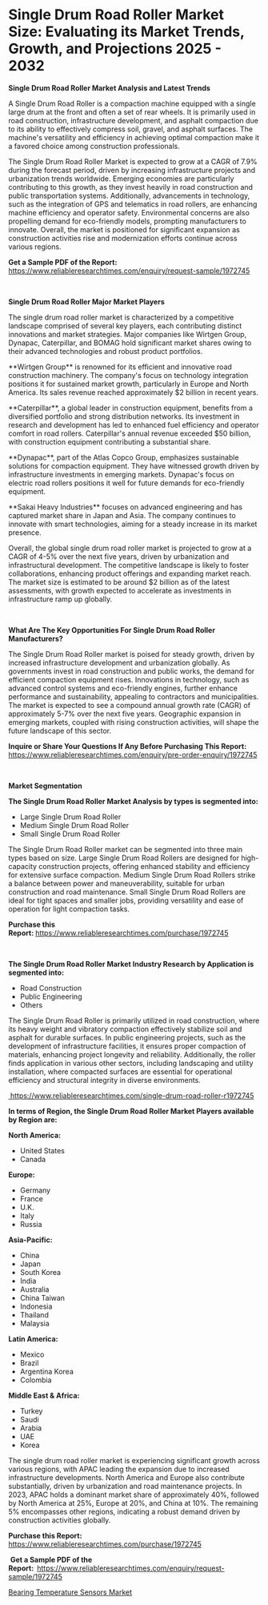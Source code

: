 <p><h1>Single Drum Road Roller Market Size: Evaluating its Market Trends, Growth, and Projections 2025 - 2032</h1></p><p><strong>Single Drum Road Roller Market Analysis and Latest Trends</strong></p>
<p><p>A Single Drum Road Roller is a compaction machine equipped with a single large drum at the front and often a set of rear wheels. It is primarily used in road construction, infrastructure development, and asphalt compaction due to its ability to effectively compress soil, gravel, and asphalt surfaces. The machine's versatility and efficiency in achieving optimal compaction make it a favored choice among construction professionals.</p><p>The Single Drum Road Roller Market is expected to grow at a CAGR of 7.9% during the forecast period, driven by increasing infrastructure projects and urbanization trends worldwide. Emerging economies are particularly contributing to this growth, as they invest heavily in road construction and public transportation systems. Additionally, advancements in technology, such as the integration of GPS and telematics in road rollers, are enhancing machine efficiency and operator safety. Environmental concerns are also propelling demand for eco-friendly models, prompting manufacturers to innovate. Overall, the market is positioned for significant expansion as construction activities rise and modernization efforts continue across various regions.</p></p>
<p><strong>Get a Sample PDF of the Report:&nbsp;</strong> <a href="https://www.reliableresearchtimes.com/enquiry/request-sample/1972745?utm_campaign=2720&utm_medium=2&utm_source=Github&utm_content=ia&utm_term=10042025&utm_id=single-drum-road-roller">https://www.reliableresearchtimes.com/enquiry/request-sample/1972745</a></p>
<p>&nbsp;</p>
<p><strong>Single Drum Road Roller Major Market Players</strong></p>
<p><p>The single drum road roller market is characterized by a competitive landscape comprised of several key players, each contributing distinct innovations and market strategies. Major companies like Wirtgen Group, Dynapac, Caterpillar, and BOMAG hold significant market shares owing to their advanced technologies and robust product portfolios.</p><p>**Wirtgen Group** is renowned for its efficient and innovative road construction machinery. The company's focus on technology integration positions it for sustained market growth, particularly in Europe and North America. Its sales revenue reached approximately $2 billion in recent years.</p><p>**Caterpillar**, a global leader in construction equipment, benefits from a diversified portfolio and strong distribution networks. Its investment in research and development has led to enhanced fuel efficiency and operator comfort in road rollers. Caterpillar's annual revenue exceeded $50 billion, with construction equipment contributing a substantial share.</p><p>**Dynapac**, part of the Atlas Copco Group, emphasizes sustainable solutions for compaction equipment. They have witnessed growth driven by infrastructure investments in emerging markets. Dynapac's focus on electric road rollers positions it well for future demands for eco-friendly equipment.</p><p>**Sakai Heavy Industries** focuses on advanced engineering and has captured market share in Japan and Asia. The company continues to innovate with smart technologies, aiming for a steady increase in its market presence.</p><p>Overall, the global single drum road roller market is projected to grow at a CAGR of 4-5% over the next five years, driven by urbanization and infrastructural development. The competitive landscape is likely to foster collaborations, enhancing product offerings and expanding market reach. The market size is estimated to be around $2 billion as of the latest assessments, with growth expected to accelerate as investments in infrastructure ramp up globally.</p></p>
<p>&nbsp;</p>
<p><strong>What Are The Key Opportunities For Single Drum Road Roller Manufacturers?</strong></p>
<p><p>The Single Drum Road Roller market is poised for steady growth, driven by increased infrastructure development and urbanization globally. As governments invest in road construction and public works, the demand for efficient compaction equipment rises. Innovations in technology, such as advanced control systems and eco-friendly engines, further enhance performance and sustainability, appealing to contractors and municipalities. The market is expected to see a compound annual growth rate (CAGR) of approximately 5-7% over the next five years. Geographic expansion in emerging markets, coupled with rising construction activities, will shape the future landscape of this sector.</p></p>
<p><strong>Inquire or Share Your Questions If Any Before Purchasing This Report:</strong> <a href="https://www.reliableresearchtimes.com/enquiry/pre-order-enquiry/1972745?utm_campaign=2720&utm_medium=2&utm_source=Github&utm_content=ia&utm_term=10042025&utm_id=single-drum-road-roller">https://www.reliableresearchtimes.com/enquiry/pre-order-enquiry/1972745</a></p>
<p>&nbsp;</p>
<p><strong>Market Segmentation</strong></p>
<p><strong>The Single Drum Road Roller Market Analysis by types is segmented into:</strong></p>
<p><ul><li>Large Single Drum Road Roller</li><li>Medium Single Drum Road Roller</li><li>Small Single Drum Road Roller</li></ul></p>
<p><p>The Single Drum Road Roller market can be segmented into three main types based on size. Large Single Drum Road Rollers are designed for high-capacity construction projects, offering enhanced stability and efficiency for extensive surface compaction. Medium Single Drum Road Rollers strike a balance between power and maneuverability, suitable for urban construction and road maintenance. Small Single Drum Road Rollers are ideal for tight spaces and smaller jobs, providing versatility and ease of operation for light compaction tasks.</p></p>
<p><strong>Purchase this Report:&nbsp;</strong><a href="https://www.reliableresearchtimes.com/purchase/1972745?utm_campaign=2720&utm_medium=2&utm_source=Github&utm_content=ia&utm_term=10042025&utm_id=single-drum-road-roller">https://www.reliableresearchtimes.com/purchase/1972745</a></p>
<p>&nbsp;</p>
<p><strong>The Single Drum Road Roller Market Industry Research by Application is segmented into:</strong></p>
<p><ul><li>Road Construction</li><li>Public Engineering</li><li>Others</li></ul></p>
<p><p>The Single Drum Road Roller is primarily utilized in road construction, where its heavy weight and vibratory compaction effectively stabilize soil and asphalt for durable surfaces. In public engineering projects, such as the development of infrastructure facilities, it ensures proper compaction of materials, enhancing project longevity and reliability. Additionally, the roller finds application in various other sectors, including landscaping and utility installation, where compacted surfaces are essential for operational efficiency and structural integrity in diverse environments.</p></p>
<p><a href="https://www.reliableresearchtimes.com/single-drum-road-roller-r1972745?utm_campaign=2720&utm_medium=2&utm_source=Github&utm_content=ia&utm_term=10042025&utm_id=single-drum-road-roller">&nbsp;https://www.reliableresearchtimes.com/single-drum-road-roller-r1972745</a></p>
<p><strong>In terms of Region, the Single Drum Road Roller Market Players available by Region are:</strong></p>
<p>
    <p> <strong> North America: </strong>
        <ul>
            <li>United States</li>
            <li>Canada</li>
        </ul>
        </p> 
    <p> <strong> Europe: </strong>
        <ul>
            <li>Germany</li>
            <li>France</li>
            <li>U.K.</li>
            <li>Italy</li>
            <li>Russia</li>
        </ul>
        </p> 
    <p> <strong> Asia-Pacific: </strong>
        <ul>
            <li>China</li>
            <li>Japan</li>
            <li>South Korea</li>
            <li>India</li>
            <li>Australia</li>
            <li>China Taiwan</li>
            <li>Indonesia</li>
            <li>Thailand</li>
            <li>Malaysia</li>
        </ul>
        </p> 
    <p> <strong> Latin America: </strong>
        <ul>
            <li>Mexico</li>
            <li>Brazil</li>
            <li>Argentina Korea</li>
            <li>Colombia</li>
        </ul>
        </p> 
    <p> <strong> Middle East & Africa: </strong>
        <ul>
            <li>Turkey</li>
            <li>Saudi</li>
            <li>Arabia</li>
            <li>UAE</li>
            <li>Korea</li>
        </ul>
    </p>
    </p>
<p><p>The single drum road roller market is experiencing significant growth across various regions, with APAC leading the expansion due to increased infrastructure developments. North America and Europe also contribute substantially, driven by urbanization and road maintenance projects. In 2023, APAC holds a dominant market share of approximately 40%, followed by North America at 25%, Europe at 20%, and China at 10%. The remaining 5% encompasses other regions, indicating a robust demand driven by construction activities globally.</p></p>
<p><strong>Purchase this Report: </strong><a href="https://www.reliableresearchtimes.com/purchase/1972745?utm_campaign=2720&utm_medium=2&utm_source=Github&utm_content=ia&utm_term=10042025&utm_id=single-drum-road-roller">https://www.reliableresearchtimes.com/purchase/1972745</a></p>
<p>&nbsp;<strong>Get a Sample PDF of the Report:&nbsp;&nbsp;</strong><a href="https://www.reliableresearchtimes.com/enquiry/request-sample/1972745?utm_campaign=2720&utm_medium=2&utm_source=Github&utm_content=ia&utm_term=10042025&utm_id=single-drum-road-roller">https://www.reliableresearchtimes.com/enquiry/request-sample/1972745</a></p>
<p><strong></strong></p>
<p><p><a href="https://github.com/lizamflotow/Market-Research-Report-List-1/blob/main/bearing-temperature-sensors-market.md?utm_campaign=2720&utm_medium=2&utm_source=Github&utm_content=ia&utm_term=10042025&utm_id=single-drum-road-roller">Bearing Temperature Sensors Market</a></p></p>